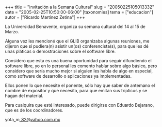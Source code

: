 +++
title = "Invitación a la Semana Cultural"
slug = "20050225105013332"
date = "2005-02-25T10:50:00-06:00"
[taxonomies]
tema = ["educacion"]
autor = ["Ricardo Martínez Zetina"]
+++

La Universidad Benavente, organiza su semana cultural del 14 al 15 de
Marzo.

Alguna vez les mencioné que el GLIB organizaba algunas reuniones, me
dijeron que si pudiera(n) asistir un(os) conferencista(s), para que les
dé unas pláticas o demostraciones sobre el software libre.

<!-- more -->
Considero que esta es una buena oportunidad para seguir difundiendo el
software libre, yo en lo personal les comento hablar sobre algo básico,
pero considero que sería mucho mejor si alguien les habla de algo en
especial, como software de desarrollo o aplicaciones ya implementadas.

Ellos ponen lo que necesite el ponente, sólo hay que saber de antemano
el nombre de expositor y que necesita, para que emitan sus trípticos y
se hagan del material.

Para cualquira que esté interesado, puede dirigirse con Eduardo
Bejarano, que es de los coordinadores.

yota_m\_82@yahoo.com.mx

